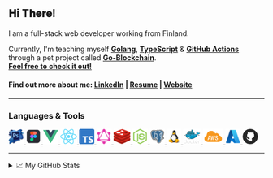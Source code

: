 # <h2> 𝐇i T𝐡𝐞𝐫𝐞! </h2>
I am a full-stack web developer working from Finland.

Currently, I'm teaching myself [**Golang**](https://golang.org/doc/), [**TypeScript**](https://www.typescriptlang.org/docs/) & [**GitHub Actions**](https://docs.github.com/en/actions) through a pet project called [<b>Go-Blockchain</b>](https://github.com/elarsaks/Go-blockchain).  
[**Feel free to check it out!**](https://github.com/elarsaks/Go-blockchain)


####  Find out more about me:  [LinkedIn](http://www.linkedin.com/in/elarsaks/) | [Resume](https://saks.digital/wp-content/uploads/2023/07/Elar-Saks-CV-English.pdf) | [Website](https://saks.digital)
---
### Languages & Tools
<p align="left">
   <a href="https://www.adobe.com/fi/products/photoshop.html">
    <img height="30" src="https://raw.githubusercontent.com/elarsaks/elarsaks/master/images/Photoshop.png">
  </a>
  <a href="www.figma.com">
    <img height="30" src="https://raw.githubusercontent.com/elarsaks/elarsaks/master/images/figma.png">
  </a>
  <a href="https://vuejs.org/">
    <img height="30" src="https://raw.githubusercontent.com/elarsaks/elarsaks/master/images/vue.png">
  </a>
  <a href="https://reactjs.org/">
    <img height="30" src="https://raw.githubusercontent.com/elarsaks/elarsaks/master/images/react.png">
  </a>
  <a href="https://www.typescriptlang.org/">
    <img height="30" src="https://raw.githubusercontent.com/elarsaks/elarsaks/master/images/TypeScript.png">
  </a>
  <a href="https://graphql.org/">
    <img height="30" src="https://raw.githubusercontent.com/elarsaks/elarsaks/master/images/graphql.png">
  </a>
  <a href="https://redis.io/">
    <img height="30" src="https://raw.githubusercontent.com/elarsaks/elarsaks/master/images/redis.png">
  </a>
  <a href="https://nodejs.org/en/">
   <img height="30" src="https://raw.githubusercontent.com/elarsaks/elarsaks/master/images/node.png">
  </a>
  <a href="https://www.postgresql.org/">
   <img height="30" src="https://raw.githubusercontent.com/elarsaks/elarsaks/master/images/Postgres.png">
  </a>
  <a href="https://www.linux.org/">
    <img height="30" src="https://raw.githubusercontent.com/elarsaks/elarsaks/master/images/linux.png">
  </a>
  <a href="https://www.docker.com/">
    <img height="30" src="https://raw.githubusercontent.com/elarsaks/elarsaks/master/images/docker.png">
  </a>
  <a href="https://aws.amazon.com/">
    <img height="30" src="https://raw.githubusercontent.com/elarsaks/elarsaks/master/images/aws.png">
  </a>
  <a href="ttps://azure.microsoft.com/"">
    <img height="30" src="https://raw.githubusercontent.com/elarsaks/elarsaks/master/images/azure.png">
  </a>
  <a href="www.github.com">
   <img height="30" src="https://raw.githubusercontent.com/elarsaks/elarsaks/master/images/github.png">
  </a>
</p>

---
<details>
  <summary>📈 My GitHub Stats</summary> 
<img align="centre" src="https://github-readme-stats.vercel.app/api?username=elarsaks&count_private=true&include_all_commits=true&show_icons=true&title_color=007bff&text_color=e7e7e7&icon_color=007bff&bg_color=171c28" />  

  ![Top Langs](https://github-readme-stats.vercel.app/api/top-langs/?username=elarsaks&layout=compact&title_color=007bff&text_color=e7e7e7&icon_color=007bff&bg_color=171c28)
</details>

